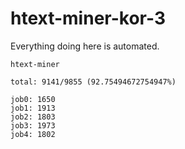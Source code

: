 # htext-miner-kor-3

Everything doing here is automated.

```
htext-miner

total: 9141/9855 (92.75494672754947%)

job0: 1650
job1: 1913
job2: 1803
job3: 1973
job4: 1802
```